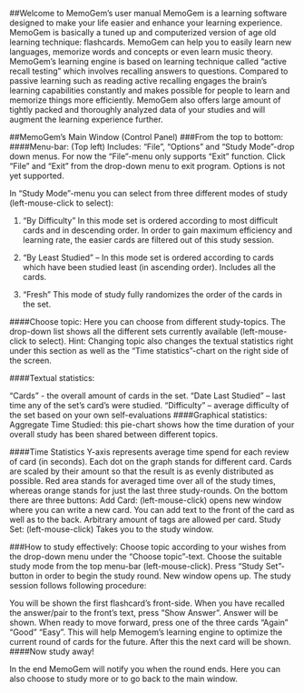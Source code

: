 
##Welcome to MemoGem’s user manual 
MemoGem is a learning software designed to make your life easier and enhance your learning experience.
MemoGem is basically a tuned up and computerized version of age old learning technique: flashcards. 
MemoGem can help you to easily learn new languages, memorize words and concepts or even learn music theory. MemoGem’s learning engine is based on learning technique called “active recall testing” which involves recalling answers to questions. Compared to passive learning such as reading active recalling engages the brain’s learning capabilities constantly and makes possible for people to learn and memorize things more efficiently. MemoGem also offers large amount of tightly packed and thoroughly analyzed data of your studies and will augment the learning experience further.

##MemoGem’s Main Window (Control Panel)
###From the top to bottom:
####Menu-bar: 
(Top left) Includes: “File”, “Options” and “Study Mode”-drop down menus.
For now the “File”-menu only supports “Exit” function. Click “File” and “Exit” from the drop-down menu to exit program. 
Options is not yet supported. 

In “Study Mode”-menu you can select from three different modes of study (left-mouse-click to select):

1. “By Difficulty”
In this mode set is ordered according to most difficult cards and in descending order. In order to gain maximum efficiency and learning rate, the easier cards are filtered out of this study session. 

2. “By Least Studied” – 
In this mode set is ordered according to cards which have been studied least (in ascending order). Includes all the cards.

3. “Fresh”
This mode of study fully randomizes the order of the cards in the set.

####Choose topic:
Here you can choose from different study-topics. The drop-down list shows all the different sets currently available (left-mouse-click to select). 
Hint: Changing topic also changes the textual statistics right under this section as well as the “Time statistics”-chart on the right side of the screen. 

####Textual statistics:

“Cards” - the overall amount of cards in the set.
“Date Last Studied” – last time any of the set’s card’s were studied.
“Difficulty” – average difficulty of the set based on your own self-evaluations
####Graphical statistics:
Aggregate Time Studied: this pie-chart shows how the time duration of your overall study has been shared between different topics.

####Time Statistics
Y-axis represents average time spend for each review of card (in seconds). Each dot on the graph stands for different card. Cards are scaled by their amount so that the result is as evenly distributed as possible. Red area stands for averaged time over all of the study times, whereas orange stands for just the last three study-rounds.
On the bottom there are three buttons: 
Add Card: (left-mouse-click) opens new window where you can write a new card. You can add text to the front of the card as well as to the back. Arbitrary amount of tags are allowed per card.
Study Set: (left-mouse-click) Takes you to the study window.

###How to study effectively:
Choose topic according to your wishes from the drop-down menu under the “Choose topic”-text. Choose the suitable study mode from the top menu-bar (left-mouse-click). Press “Study Set”-button in order to begin the study round. New window opens up. The study session follows following procedure:

You will be shown the first flashcard’s front-side.
When you have recalled the answer/pair to the front’s text, press ”Show Answer”.
Answer will be shown. When ready to move forward, press one of the three cards “Again” “Good” “Easy”. This will help Memogem’s learning engine to optimize the current round of cards for the future. After this the next card will be shown. 
####Now study away!

In the end MemoGem will notify you when the round ends. Here you can also choose to study more or to go back to the main window.
